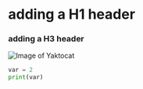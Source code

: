# adding a H1 header
### adding a H3 header

 ![Image of Yaktocat](https://octodex.github.com/images/yaktocat.png)

```python
var = 2
print(var)
```
